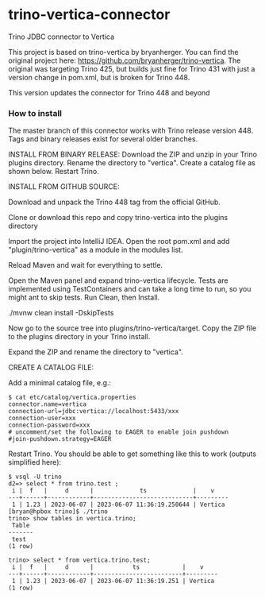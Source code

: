 # trino-vertica-connector
Trino JDBC connector to Vertica

This project is based on trino-vertica by bryanherger. You can find the original project here: https://github.com/bryanherger/trino-vertica.
The original was targeting Trino 425, but builds just fine for Trino 431 with just a version change in pom.xml,
but is broken for Trino 448.

This version updates the connector for Trino 448 and beyond

### How to install

The master branch of this connector works with Trino release version 448.  Tags and binary releases exist for several older branches.

INSTALL FROM BINARY RELEASE: Download the ZIP and unzip in your Trino plugins directory.  Rename the directory to "vertica".  Create a catalog  file as shown below.  Restart Trino.

INSTALL FROM GITHUB SOURCE:

Download and unpack the Trino 448 tag from the official GitHub.

Clone or download this repo and copy trino-vertica into the plugins directory

Import the project into IntelliJ IDEA.  Open the root pom.xml and add "plugin/trino-vertica" as a module in the modules list.

Reload Maven and wait for everything to settle.

Open the Maven panel and expand trino-vertica lifecycle.  Tests are implemented using TestContainers and can take a long time to run, so you might ant to skip tests.  Run Clean, then Install.

./mvnw clean install -DskipTests

Now go to the source tree into plugins/trino-vertica/target.  Copy the ZIP file to the plugins directory in your Trino install.

Expand the ZIP and rename the directory to "vertica".

CREATE A CATALOG FILE:

Add a minimal catalog file, e.g.:
```
$ cat etc/catalog/vertica.properties
connector.name=vertica
connection-url=jdbc:vertica://localhost:5433/xxx
connection-user=xxx
connection-password=xxx
# uncomment/set the following to EAGER to enable join pushdown
#join-pushdown.strategy=EAGER
```
Restart Trino.  You should be able to get something like this to work (outputs simplified here):
```
$ vsql -U trino
d2=> select * from trino.test ;
 i |  f   |     d      |             ts             |    v
---+------+------------+----------------------------+---------
 1 | 1.23 | 2023-06-07 | 2023-06-07 11:36:19.250644 | Vertica
[bryan@hpbox trino]$ ./trino
trino> show tables in vertica.trino;
 Table
-------
 test
(1 row)

trino> select * from vertica.trino.test;
 i |  f   |     d      |           ts            |    v
---+------+------------+-------------------------+---------
 1 | 1.23 | 2023-06-07 | 2023-06-07 11:36:19.251 | Vertica
(1 row)
```
